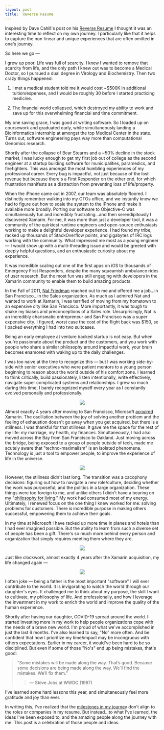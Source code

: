 ```yaml
---
layout: post
title:  Reverse Resume
---
```


Inspired by Dave Cahill's post on his [Reverse Resume]( https://medium.com/not-a-straight-line/a-reverse-resume-89b0fbe07cb7) I thought it was an interesting time to reflect on my own journey. I particularly like that it helps to capture the non-linear and unique experiences that are often omitted in one's journey. 

So here we go —

I grew up poor. Life was full of scarcity. I knew I wanted to remove that scarcity from life, and the only path I knew out was to become a Medical Doctor, so I pursued a dual degree in Virology and Biochemistry. Then two crazy things happened: 

1. I met a medical student told me it would cost ~$500K in additional tuition/expenses, and I would be roughly 30 before I started  practicing medicine.

2. The financial world collapsed, which destroyed my ability to work and save up for this overwhelming financial and time commitment. 

My one saving grace, I was good at writing software. So I loaded up on coursework and graduated early, while simultaneously landing a Bioinformatics internship at amongst the top Medical Center in the state. Turns out, software engineering pays way more than computational Genomics research.

Shortly after the collapse of Bear Stearns and a ~50% decline in the stock market, I was lucky enough to get my first job out of college as the second engineer at a startup building software for municipalities, paramedics, and firefighters. This was amongst the most humbling experiences of my professional career. Every bug is impactful, not just because of the lost revenue but because there's a First Responder on the other end, for which frustration manifests as a distraction from preventing loss of life/property.

When the iPhone came out in 2007, our team was absolutely floored. I distinctly remember walking into my CTOs office, and we instantly knew we had to figure out how to scale the system to the iPhone and make it available more broadly. Porting our software to Objective-C was simultaneously fun and incredibly frustrating...and then serendipitously I discovered Xamarin. For me, it was more than just a developer tool, it was a community of the quirkiest runtime engineers and open-source enthusiasts working to make a delightful developer experience. I had found my tribe, racked up thousands of StackOverflow points, and gigabytes of IRC logs working with the community. What impressed me most as a young engineer — I would show up with a multi-threading issue and would be greeted with deeply helpful questions, and an enthusiastic curiosity about my experience.

It was incredible scaling out one of the first apps on iOS to thousands of Emergency First Responders, despite the many squeamish ambulance rides of user research. But the most fun was still engaging with developers in the Xamarin community to enable them to build amazing products. 

In the Fall of 2011, [Nat Friedman](https://en.wikipedia.org/wiki/Nat_Friedman) reached out to me and offered me a job...in San Francisco...in the Sales organization. As much as I admired Nat and wanted to work at Xamarin, I was terrified of moving from my hometown to an expensive city like San Francisco. More importantly, it was tough to shake my biases and preconceptions of a Sales role. Unsurprisingly, Nat is an incredibly charismatic entrepreneur and San Francisco was a super expensive city. I figured, worst case the cost of the flight back was $150, so I packed everything I had into two suitcases.

Being an early employee at venture backed startup is not easy. But when you're passionate about the product and the customers, and you work with people who share a similar philosophy around impactful work, your brain becomes enamored with waking up to the daily challenges.

I was too naive at the time to recognize this — but I was working side-by-side with senior executives who were patient mentors to a young person beginning to reason about the world outside of his comfort zone. I learned to think critically, build passionately, listen intentionally, write effectively, navigate super complicated systems and relationships. I grew so much during this time, I barely recognized myself every year as I constantly evolved personally and professionally. 

<p align="center">
<img src="{{ "assets/images/2020-08-27-xamarin.png" | relative_url }}"/>
</p>


Almost exactly 4 years after moving to San Francisco, Microsoft [acquired](https://news.ycombinator.com/item?id=11169215) Xamarin. The oscillation between the joy of solving another problem and the feeling of exhaustion doesn't go away when you get acquired, but there is a stillness. I was thankful for that stillness. It gave me the space for the rest of my life: my marriage, my health, my finances. Simultaneously, I had also moved across the Bay from San Francisco to Oakland. Just moving across the bridge, being exposed to a group of people outside of tech, made me acutely aware that "techno-maximalism" is an isolated phenomena. Technology is just a tool to empower people, to improve the experience of life in the universe.

<p align="center">
<img src="{{ "assets/images/2020-08-27-stillness.jpg" | relative_url }}"/>
</p>


However, the stillness didn't last long. The transition was a cacophony decisions: figuring out how to navigate a new role/culture, deciding whether the work was purposeful, and the politics in a large organization. These things were too foreign to me, and unlike others I didn't have a bearing on my "[philosophy for living](https://www.goodreads.com/book/show/5617966-a-guide-to-the-good-life)." My work had consumed most of my energy. Ultimately, I renewed focus on the one thing I knew worked for me: solving problems for customers. There is incredible purpose in making others successful, empowering them to achieve their goals. 

In my time at Microsoft I have racked up more time in planes and hotels than I had ever imagined possible. But the ability to learn from such a diverse set of people has been a gift. There's so much more behind every person and organization that simply requires meeting them where they are. 


<p align="center">
<img src="{{ "assets/images/2020-08-27-msft.jpg" | relative_url }}"/>
</p>

Just like clockwork, almost exactly 4 years after the Xamarin acquisition, my life changed again — 

<p align="center">
<img src="{{ "assets/images/2020-08-27-fatherhood.jpg" | relative_url }}"/>
</p>

I often joke — being a father is the most important "software" I will ever contribute to the world. It is invigorating to watch the world through our daughter's eyes. It challenged me to think about my purpose, the skill I want to cultivate, my philosophy of life. And professionally, and how I leverage the investment in my work to enrich the world and improve the quality of the human experience.

Shortly after having our daughter, COVID-19 spread around the world. I started investing more in my work to help people organizations cope with the needs of a brave new world. I'm proud of what we've accomplished in just the last 6 months. I've also learned to say, "No" more often. And be confident that how I prioritize my time/impact may be incongruous with others expectations. Earlier in my career, it would've been hard to be so disciplined. But even if some of those "No's" end up being mistakes, that's good: 

>“Some mistakes will be made along the way. That’s good. Because some decisions are being made along the way. We’ll find the mistakes. We’ll fix them.”
>> — Steve Jobs at WWDC (1997)

I've learned some hard lessons this year, and simultaneously feel more gratitude and joy than ever.

In writing this, I've realized that the [milestones in my journey](https://sive.rs/mny) don't align to the roles or companies in my resume. But instead...to what I've learned, the ideas I've been exposed to, and the amazing people along the journey with me. This post is a celebration of those people and ideas.